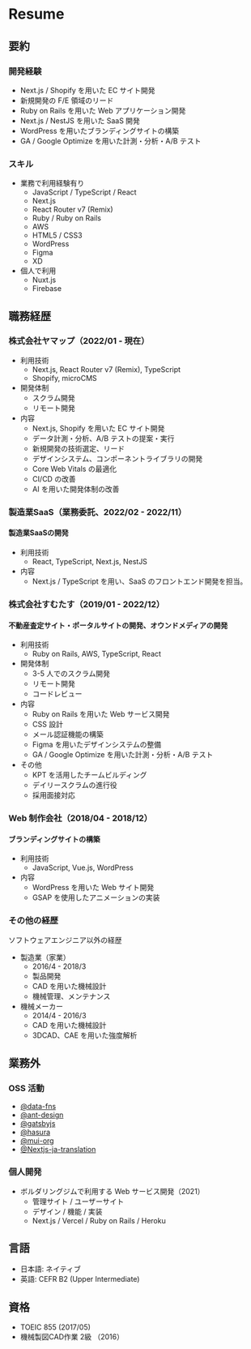 # Resume

## 要約

### 開発経験

- Next.js / Shopify を用いた EC サイト開発
- 新規開発の F/E 領域のリード
- Ruby on Rails を用いた Web アプリケーション開発
- Next.js / NestJS を用いた SaaS 開発
- WordPress を用いたブランディングサイトの構築
- GA / Google Optimize を用いた計測・分析・A/B テスト

### スキル

- 業務で利用経験有り
  - JavaScript / TypeScript / React
  - Next.js
  - React Router v7 (Remix)
  - Ruby / Ruby on Rails
  - AWS
  - HTML5 / CSS3
  - WordPress
  - Figma
  - XD
- 個人で利用
  - Nuxt.js
  - Firebase

## 職務経歴

### 株式会社ヤマップ（2022/01 - 現在）

- 利用技術
  - Next.js, React Router v7 (Remix), TypeScript
  - Shopify, microCMS
- 開発体制
  - スクラム開発
  - リモート開発
- 内容
  - Next.js, Shopify を用いた EC サイト開発
  - データ計測・分析、A/B テストの提案・実行
  - 新規開発の技術選定、リード
  - デザインシステム、コンポーネントライブラリの開発
  - Core Web Vitals の最適化
  - CI/CD の改善
  - AI を用いた開発体制の改善

### 製造業SaaS（業務委託、2022/02 - 2022/11）

#### 製造業SaaSの開発

- 利用技術
  - React, TypeScript, Next.js, NestJS
- 内容
  - Next.js / TypeScript を用い、SaaS のフロントエンド開発を担当。

### 株式会社すむたす（2019/01 - 2022/12）

#### 不動産査定サイト・ポータルサイトの開発、オウンドメディアの開発

- 利用技術
  - Ruby on Rails, AWS, TypeScript, React
- 開発体制
  - 3-5 人でのスクラム開発
  - リモート開発
  - コードレビュー
- 内容
  - Ruby on Rails を用いた Web サービス開発
  - CSS 設計
  - メール認証機能の構築
  - Figma を用いたデザインシステムの整備
  - GA / Google Optimize を用いた計測・分析・A/B テスト
- その他
  - KPT を活用したチームビルディング
  - デイリースクラムの進行役
  - 採用面接対応

### Web 制作会社（2018/04 - 2018/12）

#### ブランディングサイトの構築

- 利用技術
  - JavaScript, Vue.js, WordPress
- 内容
  - WordPress を用いた Web サイト開発
  - GSAP を使用したアニメーションの実装

### その他の経歴

ソフトウェアエンジニア以外の経歴

- 製造業（家業）
  - 2016/4 - 2018/3
  - 製品開発
  - CAD を用いた機械設計
  - 機械管理、メンテナンス
- 機械メーカー
  - 2014/4 - 2016/3
  - CAD を用いた機械設計
  - 3DCAD、CAE を用いた強度解析

## 業務外

### OSS 活動

- [@data-fns](https://github.com/date-fns/date-fns)
- [@ant-design](https://github.com/ant-design/ant-design)
- [@gatsbyjs](https://github.com/gatsbyjs/gatsby-ja)
- [@hasura](https://github.com/hasura/graphql-engine)
- [@mui-org](https://github.com/mui-org/material-ui)
- [@Nextjs-ja-translation](https://github.com/Nextjs-ja-translation/Nextjs-ja-translation-docs)

### 個人開発

- ボルダリングジムで利用する Web サービス開発（2021）
  - 管理サイト / ユーザーサイト
  - デザイン / 機能 / 実装
  - Next.js / Vercel / Ruby on Rails / Heroku

## 言語
- 日本語: ネイティブ
- 英語: CEFR B2 (Upper Intermediate)

## 資格
- TOEIC 855 (2017/05)
- 機械製図CAD作業 2級 （2016）
